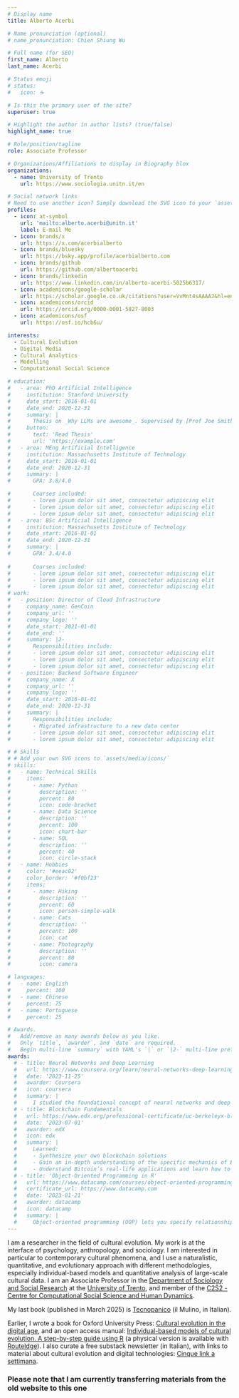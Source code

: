 ```yaml
---
# Display name
title: Alberto Acerbi

# Name pronunciation (optional)
# name_pronunciation: Chien Shiung Wu

# Full name (for SEO)
first_name: Alberto
last_name: Acerbi

# Status emoji
# status:
#   icon: ☕️

# Is this the primary user of the site?
superuser: true

# Highlight the author in author lists? (true/false)
highlight_name: true

# Role/position/tagline
role: Associate Professor

# Organizations/Affiliations to display in Biography blox
organizations:
  - name: University of Trento 
    url: https://www.sociologia.unitn.it/en

# Social network links
# Need to use another icon? Simply download the SVG icon to your `assets/media/icons/` folder.
profiles:
  - icon: at-symbol
    url: 'mailto:alberto.acerbi@unitn.it'
    label: E-mail Me
  - icon: brands/x
    url: https://x.com/acerbialberto
  - icon: brands/bluesky
    url: https://bsky.app/profile/acerbialberto.com
  - icon: brands/github
    url: https://github.com/albertoacerbi
  - icon: brands/linkedin
    url: https://www.linkedin.com/in/alberto-acerbi-5825b6317/
  - icon: academicons/google-scholar
    url: https://scholar.google.co.uk/citations?user=VvMnt4sAAAAJ&hl=en
  - icon: academicons/orcid
    url: https://orcid.org/0000-0001-5827-8003
  - icon: academicons/osf
    url: https://osf.io/hcb6u/

interests:
  - Cultural Evolution 
  - Digital Media
  - Cultural Analytics
  - Modelling
  - Computational Social Science

# education:
#   - area: PhD Artificial Intelligence
#     institution: Stanford University
#     date_start: 2016-01-01
#     date_end: 2020-12-31
#     summary: |
#       Thesis on _Why LLMs are awesome_. Supervised by [Prof Joe Smith](https://example.com). Presented papers at 5 IEEE conferences with the contributions being published in 2 Springer journals.
#     button:
#       text: 'Read Thesis'
#       url: 'https://example.com'
#   - area: MEng Artificial Intelligence
#     institution: Massachusetts Institute of Technology
#     date_start: 2016-01-01
#     date_end: 2020-12-31
#     summary: |
#       GPA: 3.8/4.0

#       Courses included:
#       - lorem ipsum dolor sit amet, consectetur adipiscing elit
#       - lorem ipsum dolor sit amet, consectetur adipiscing elit
#       - lorem ipsum dolor sit amet, consectetur adipiscing elit
#   - area: BSc Artificial Intelligence
#     institution: Massachusetts Institute of Technology
#     date_start: 2016-01-01
#     date_end: 2020-12-31
#     summary: |
#       GPA: 3.4/4.0
      
#       Courses included:
#       - lorem ipsum dolor sit amet, consectetur adipiscing elit
#       - lorem ipsum dolor sit amet, consectetur adipiscing elit
#       - lorem ipsum dolor sit amet, consectetur adipiscing elit
# work:
#   - position: Director of Cloud Infrastructure
#     company_name: GenCoin
#     company_url: ''
#     company_logo: ''
#     date_start: 2021-01-01
#     date_end: ''
#     summary: |2-
#       Responsibilities include:
#       - lorem ipsum dolor sit amet, consectetur adipiscing elit
#       - lorem ipsum dolor sit amet, consectetur adipiscing elit
#       - lorem ipsum dolor sit amet, consectetur adipiscing elit
#   - position: Backend Software Engineer
#     company_name: X
#     company_url: ''
#     company_logo: ''
#     date_start: 2016-01-01
#     date_end: 2020-12-31
#     summary: |
#       Responsibilities include:
#       - Migrated infrastructure to a new data center
#       - lorem ipsum dolor sit amet, consectetur adipiscing elit
#       - lorem ipsum dolor sit amet, consectetur adipiscing elit

# # Skills
# # Add your own SVG icons to `assets/media/icons/`
# skills:
#   - name: Technical Skills
#     items:
#       - name: Python
#         description: ''
#         percent: 80
#         icon: code-bracket
#       - name: Data Science
#         description: ''
#         percent: 100
#         icon: chart-bar
#       - name: SQL
#         description: ''
#         percent: 40
#         icon: circle-stack
#   - name: Hobbies
#     color: '#eeac02'
#     color_border: '#f0bf23'
#     items:
#       - name: Hiking
#         description: ''
#         percent: 60
#         icon: person-simple-walk
#       - name: Cats
#         description: ''
#         percent: 100
#         icon: cat
#       - name: Photography
#         description: ''
#         percent: 80
#         icon: camera

# languages:
#   - name: English
#     percent: 100
#   - name: Chinese
#     percent: 75
#   - name: Portuguese
#     percent: 25

# Awards.
#   Add/remove as many awards below as you like.
#   Only `title`, `awarder`, and `date` are required.
#   Begin multi-line `summary` with YAML's `|` or `|2-` multi-line prefix and indent 2 spaces below.
awards:
  # - title: Neural Networks and Deep Learning
  #   url: https://www.coursera.org/learn/neural-networks-deep-learning
  #   date: '2023-11-25'
  #   awarder: Coursera
  #   icon: coursera
  #   summary: |
  #     I studied the foundational concept of neural networks and deep learning. By the end, I was familiar with the significant technological trends driving the rise of deep learning; build, train, and apply fully connected deep neural networks; implement efficient (vectorized) neural networks; identify key parameters in a neural network’s architecture; and apply deep learning to your own applications.
  # - title: Blockchain Fundamentals
  #   url: https://www.edx.org/professional-certificate/uc-berkeleyx-blockchain-fundamentals
  #   date: '2023-07-01'
  #   awarder: edX
  #   icon: edx
  #   summary: |
  #     Learned:
  #     - Synthesize your own blockchain solutions
  #     - Gain an in-depth understanding of the specific mechanics of Bitcoin
  #     - Understand Bitcoin’s real-life applications and learn how to attack and destroy Bitcoin, Ethereum, smart contracts and Dapps, and alternatives to Bitcoin’s Proof-of-Work consensus algorithm
  # - title: 'Object-Oriented Programming in R'
  #   url: https://www.datacamp.com/courses/object-oriented-programming-with-s3-and-r6-in-r
  #   certificate_url: https://www.datacamp.com
  #   date: '2023-01-21'
  #   awarder: datacamp
  #   icon: datacamp
  #   summary: |
  #     Object-oriented programming (OOP) lets you specify relationships between functions and the objects that they can act on, helping you manage complexity in your code. This is an intermediate level course, providing an introduction to OOP, using the S3 and R6 systems. S3 is a great day-to-day R programming tool that simplifies some of the functions that you write. R6 is especially useful for industry-specific analyses, working with web APIs, and building GUIs.
---
```


I am a researcher in the field of cultural evolution. My work is at the interface of psychology, anthropology, and sociology. I am interested in particular to contemporary cultural phenomena, and I use a naturalistic, quantitative, and evolutionary approach with different methodologies, especially individual-based models and quantitative analysis of large-scale cultural data. I am an Associate Professor in the [Department of Sociology and Social Research](https://www.sociologia.unitn.it/en) at the [University of Trento](https://www.unitn.it/en), and member of the [C2S2 - Centre for Computational Social Science and Human Dynamics](https://c2s2.unitn.it).

My last book (published in March 2025) is [Tecnopanico](https://www.mulino.it/isbn/9788815391476) (il Mulino, in Italian).  

Earlier, I wrote a book for Oxford University Press: [Cultural evolution in the digital age](https://global.oup.com/academic/product/cultural-evolution-in-the-digital-age-9780198835943?cc=gb&lang=en&), and an open access manual: [Individual-based models of cultural evolution. A step-by-step guide using R](https://albertoacerbi.github.io/IBM-cultevo/) (a physical version is available with [Routeldge](https://www.routledge.com/Individual-Based-Models-of-Cultural-Evolution-A-Step-by-Step-Guide-Using/Acerbi-Mesoudi-Smolla/p/book/9781032252063)). I also curate a free substack newsletter (in Italian), with links to material about cultural evolution and digital technologies: [Cinque link a settimana](https://albertoacerbi.substack.com).

### Please note that I am currently transferring materials from the old website to this one ###
